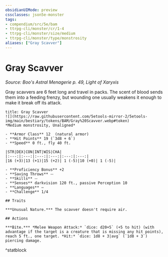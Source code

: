 ```yaml
---
obsidianUIMode: preview
cssclasses: json5e-monster
tags:
- compendium/src/5e/bam
- ttrpg-cli/monster/cr/1-4
- ttrpg-cli/monster/size/medium
- ttrpg-cli/monster/type/monstrosity
aliases: ["Gray Scavver"]
---
```

# Gray Scavver
*Source: Boo's Astral Menagerie p. 49, Light of Xaryxis*  

Gray scavvers are 6 feet long and travel in packs. The scent of blood sends them into a feeding frenzy, but wounding one usually weakens it enough to make it break off its attack.

```ad-statblock
title: Gray Scavver
![](https://raw.githubusercontent.com/5etools-mirror-2/5etools-img/main/bestiary/tokens/BAM/Gray%20Scavver.webp#token)
*Medium monstrosity, Unaligned*

- **Armor Class** 12  (natural armor)
- **Hit Points** 19 (`3d8 + 6`)
- **Speed** 0 ft., fly 40 ft.

|STR|DEX|CON|INT|WIS|CHA|
|:---:|:---:|:---:|:---:|:---:|:---:|
|16 (+3)|13 (+1)|15 (+2)| 1 (-5)|10 (+0)| 1 (-5)|

- **Proficiency Bonus** +2
- **Saving Throws** ⏤
- **Skills** ⏤
- **Senses** darkvision 120 ft., passive Perception 10
- **Languages** —
- **Challenge** 1/4

## Traits

***Unusual Nature.*** The scavver doesn't require air.

## Actions

***Bite.*** *Melee Weapon Attack:* `dice: d20+5` (+5 to hit) (with advantage if the target is a creature that is missing any hit points), reach 5 ft., one target. *Hit:* `dice: 1d8 + 3|avg` (`1d8 + 3`) piercing damage.
```
^statblock